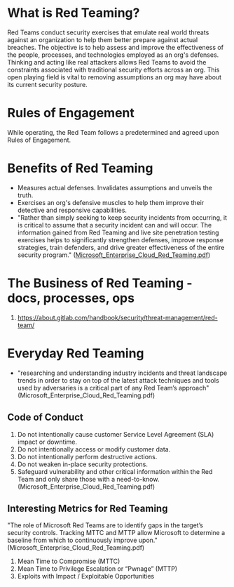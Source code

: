 # What is Red Teaming?
Red Teams conduct security exercises that emulate real world threats against an organization to help them better prepare against actual breaches. The objective is to help assess and improve the effectiveness of the people, processes, and technologies employed as an org's defenses. Thinking and acting like real attackers allows Red Teams to avoid the constraints associated with traditional security efforts across an org. This open playing field is vital to removing assumptions an org may have about its current security posture. 


# Rules of Engagement
While operating, the Red Team follows a predetermined and agreed upon Rules of Engagement.


# Benefits of Red Teaming
- Measures actual defenses. Invalidates assumptions and unveils the truth.
- Exercises an org's defensive muscles to help them improve their detective and responsive capabilities.
- "Rather than simply seeking to keep security incidents from occurring, it is critical to assume that a security incident can and will occur. The information gained from Red Teaming and live site penetration testing exercises helps to significantly strengthen defenses, improve response strategies, train defenders, and drive greater effectiveness of the entire security program." ([Microsoft_Enterprise_Cloud_Red_Teaming.pdf](https://download.microsoft.com/download/C/1/9/C1990DBA-502F-4C2A-848D-392B93D9B9C3/Microsoft_Enterprise_Cloud_Red_Teaming.pdf))

# The Business of Red Teaming - docs, processes, ops
1. https://about.gitlab.com/handbook/security/threat-management/red-team/

# Everyday Red Teaming
- "researching and understanding industry incidents and threat landscape trends in order to stay
on top of the latest attack techniques and tools used by adversaries is a critical part of any Red Team’s
approach" (Microsoft_Enterprise_Cloud_Red_Teaming.pdf)

## Code of Conduct
1. Do not intentionally cause customer Service Level Agreement (SLA) impact or downtime.
2. Do not intentionally access or modify customer data.
3. Do not intentionally perform destructive actions.
4. Do not weaken in-place security protections.
5. Safeguard vulnerability and other critical information within the Red Team and only share those
with a need-to-know.
(Microsoft_Enterprise_Cloud_Red_Teaming.pdf)

## Interesting Metrics for Red Teaming
"The role of Microsoft Red Teams are to identify gaps in the target’s security controls. Tracking MTTC and
MTTP allow Microsoft to determine a baseline from which to continuously improve upon." (Microsoft_Enterprise_Cloud_Red_Teaming.pdf)
1. Mean Time to Compromise (MTTC)
2. Mean Time to Privilege Escalation or “Pwnage” (MTTP)
3. Exploits with Impact / Exploitable Opportunities
